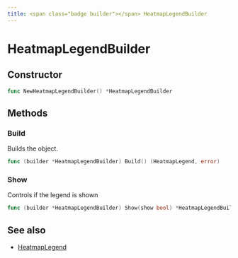 ```yaml
---
title: <span class="badge builder"></span> HeatmapLegendBuilder
---
```

# <span class="badge builder"></span> HeatmapLegendBuilder

## Constructor

```go
func NewHeatmapLegendBuilder() *HeatmapLegendBuilder
```
## Methods

### <span class="badge object-method"></span> Build

Builds the object.

```go
func (builder *HeatmapLegendBuilder) Build() (HeatmapLegend, error)
```

### <span class="badge object-method"></span> Show

Controls if the legend is shown

```go
func (builder *HeatmapLegendBuilder) Show(show bool) *HeatmapLegendBuilder
```

## See also

 * <span class="badge object-type-struct"></span> [HeatmapLegend](./object-HeatmapLegend.md)
